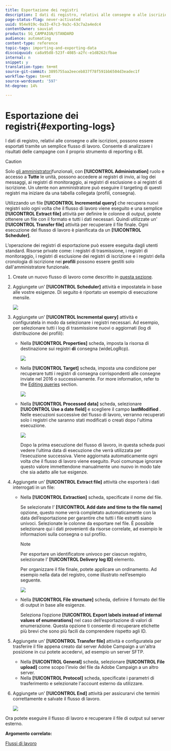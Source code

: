 ```yaml
---
title: Esportazione dei registri
description: I dati di registro, relativi alle consegne o alle iscrizioni, possono essere esportati tramite un semplice flusso di lavoro.
page-status-flag: never-activated
uuid: 954e919c-0a33-47c3-9a3c-63c7a2a4edc4
contentOwner: sauviat
products: SG_CAMPAIGN/STANDARD
audience: automating
content-type: reference
topic-tags: importing-and-exporting-data
discoiquuid: ca8a95d8-523f-4085-a2fc-e1d8262cfbae
internal: n
snippet: y
translation-type: tm+mt
source-git-commit: 3895755aa2eeceb837f78f591bb6504d3eadec1f
workflow-type: tm+mt
source-wordcount: '597'
ht-degree: 14%

---
```



# Esportazione dei registri{#exporting-logs}

I dati di registro, relativi alle consegne o alle iscrizioni, possono essere esportati tramite un semplice flusso di lavoro. Consente di analizzare i risultati delle campagne con il proprio strumento di reporting o BI.

>[!CAUTION]
>
>Solo [gli amministratori](../../administration/using/users-management.md#functional-administrators)funzionali, con **[!UICONTROL Administration]** ruolo e accesso a **Tutte** le unità, possono accedere ai registri di invio, ai log dei messaggi, ai registri di monitoraggio, ai registri di esclusione o ai registri di iscrizione. Un utente non amministratore può eseguire il targeting di questi registri ma iniziare da una tabella collegata (profili, consegna).

Utilizzando un file **[!UICONTROL Incremental query]** che recupera nuovi registri solo ogni volta che il flusso di lavoro viene eseguito e una semplice **[!UICONTROL Extract file]** attività per definire le colonne di output, potete ottenere un file con il formato e tutti i dati necessari. Quindi utilizzate un&#39; **[!UICONTROL Transfer file]** attività per recuperare il file finale. Ogni esecuzione del flusso di lavoro è pianificata da un **[!UICONTROL Scheduler]**.

L’operazione dei registri di esportazione può essere eseguita dagli utenti standard. Risorse private come: i registri di trasmissione, i registri di monitoraggio, i registri di esclusione dei registri di iscrizione e i registri della cronologia di iscrizione nei **profili** possono essere gestiti solo dall&#39;amministratore funzionale.

1. Create un nuovo flusso di lavoro come descritto in [questa sezione](../../automating/using/building-a-workflow.md#creating-a-workflow).
1. Aggiungete un&#39; **[!UICONTROL Scheduler]** attività e impostatela in base alle vostre esigenze. Di seguito è riportato un esempio di esecuzione mensile.

   ![](assets/export_logs_scheduler.png)

1. Aggiungete un&#39; **[!UICONTROL Incremental query]** attività e configuratela in modo da selezionare i registri necessari. Ad esempio, per selezionare tutti i log di trasmissione nuovi o aggiornati (log di distribuzione dei profili):

   * Nella **[!UICONTROL Properties]** scheda, imposta la risorsa di destinazione sui registri **di** consegna (wideLogRcp).

      ![](assets/export_logs_query_properties.png)

   * Nella **[!UICONTROL Target]** scheda, imposta una condizione per recuperare tutti i registri di consegna corrispondenti alle consegne inviate nel 2016 o successivamente. For more information, refer to the [Editing queries](../../automating/using/editing-queries.md#creating-queries) section.

      ![](assets/export_logs_query_target.png)

   * Nella **[!UICONTROL Processed data]** scheda, selezionare **[!UICONTROL Use a date field]** e scegliere il campo **lastModified** . Nelle esecuzioni successive del flusso di lavoro, verranno recuperati solo i registri che saranno stati modificati o creati dopo l&#39;ultima esecuzione.

      ![](assets/export_logs_query_processeddata.png)

      Dopo la prima esecuzione del flusso di lavoro, in questa scheda puoi vedere l’ultima data di esecuzione che verrà utilizzata per l’esecuzione successiva. Viene aggiornata automaticamente ogni volta che il flusso di lavoro viene eseguito. Puoi comunque ignorare questo valore immettendone manualmente uno nuovo in modo tale che sia adatto alle tue esigenze.

1. Aggiungete un&#39; **[!UICONTROL Extract file]** attività che esporterà i dati interrogati in un file:

   * Nella **[!UICONTROL Extraction]** scheda, specificate il nome del file.

      Se selezionate l’ **[!UICONTROL Add date and time to the file name]** opzione, questo nome verrà completato automaticamente con la data dell’esportazione per garantire che tutti i file estratti siano univoci. Selezionate le colonne da esportare nel file. È possibile selezionare qui i dati provenienti da risorse correlate, ad esempio le informazioni sulla consegna o sul profilo.

      >[!NOTE]
      >
      >Per esportare un identificatore univoco per ciascun registro, selezionate l’ **[!UICONTROL Delivery log ID]** elemento.

      Per organizzare il file finale, potete applicare un ordinamento. Ad esempio nella data del registro, come illustrato nell’esempio seguente.

      ![](assets/export_logs_extractfile_extraction.png)

   * Nella **[!UICONTROL File structure]** scheda, definire il formato del file di output in base alle esigenze.

      Seleziona l’opzione **[!UICONTROL Export labels instead of internal values of enumerations]** nel caso dell’esportazione di valori di enumerazione. Questa opzione ti consente di recuperare etichette più brevi che sono più facili da comprendere rispetto agli ID.

1. Aggiungete un&#39; **[!UICONTROL Transfer file]** attività e configuratela per trasferire il file appena creato dal server Adobe Campaign  a un&#39;altra posizione in cui potete accedervi, ad esempio un server SFTP.

   * Nella **[!UICONTROL General]** scheda, selezionare **[!UICONTROL File upload]** come scopo l&#39;invio del file da  Adobe Campaign a un altro server.
   * Nella **[!UICONTROL Protocol]** scheda, specificate i parametri di trasferimento e selezionate l&#39;account [](../../administration/using/external-accounts.md#creating-an-external-account) esterno da utilizzare.

1. Aggiungete un&#39; **[!UICONTROL End]** attività per assicurarvi che termini correttamente e salvate il flusso di lavoro.

   ![](assets/export_logs_example_workflow.png)

Ora potete eseguire il flusso di lavoro e recuperare il file di output sul server esterno.

**Argomento correlato:**

[Flussi di lavoro](../../automating/using/get-started-workflows.md)

